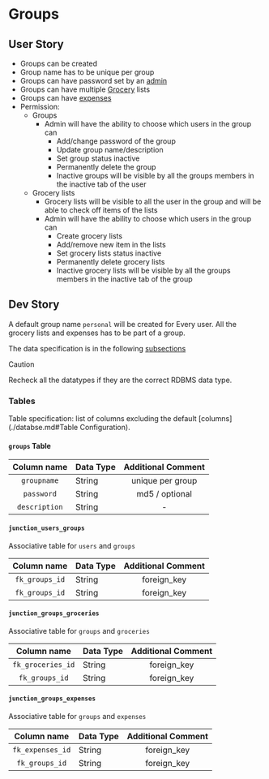 # Groups

## User Story

- Groups can be created 
- Group name has to be unique per group
- Groups can have password set by an [admin](./users.md)
- Groups can have multiple [Grocery](./groceries.md) lists
- Groups can have [expenses](/expenditure.md)
- Permission:
  - Groups
    - Admin will have the ability to choose which users in the group can
      - Add/change password of the group
      - Update group name/description
      - Set group status inactive
      - Permanently delete the group
      - Inactive groups will be visible by all the groups members in the inactive tab of the user
  - Grocery lists
    - Grocery lists will be visible to all the user in the group and will be able to check off items of the lists
    - Admin will have the ability to choose which users in the group can
      - Create grocery lists
      - Add/remove new item in the lists
      - Set grocery lists status inactive
      - Permanently delete grocery lists
      - Inactive grocery lists will be visible by all the groups members in the inactive tab of the group
    
## Dev Story
A default group name `personal` will be created for Every user. All the grocery lists and expenses has to be part of a group.

The data specification is in the following [subsections](#Tables)

> [!CAUTION]
> Recheck all the datatypes if they are the correct RDBMS data type.

### Tables

Table specification: list of columns excluding the default [columns](./databse.md#Table Configuration).

#### `groups` Table

|  Column name  | Data Type | Additional Comment |
|:-------------:|:----------|:------------------:|
|  `groupname`  | String    |  unique per group  |
|  `password`   | String    |   md5 / optional   |
| `description` | String    |         -          |

#### `junction_users_groups`

Associative table for `users` and `groups`

|  Column name   | Data Type | Additional Comment |
|:--------------:|:----------|:------------------:|
| `fk_groups_id` | String    |    foreign_key     |
| `fk_groups_id` | String    |    foreign_key     |

#### `junction_groups_groceries`

Associative table for `groups` and `groceries`

|    Column name    | Data Type | Additional Comment |
|:-----------------:|:----------|:------------------:|
| `fk_groceries_id` | String    |    foreign_key     |
|  `fk_groups_id`   | String    |    foreign_key     |

#### `junction_groups_expenses`

Associative table for `groups` and `expenses`

|   Column name    | Data Type | Additional Comment |
|:----------------:|:----------|:------------------:|
| `fk_expenses_id` | String    |    foreign_key     |
|  `fk_groups_id`  | String    |    foreign_key     |

